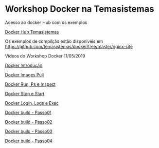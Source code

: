 # Workshop Docker na Temasistemas

Acesso ao docker Hub com os exemplos

[Docker Hub Temasistemas](https://hub.docker.com/?namespace=temasistemas)

Os exemplos de compilção estão disponíveis em https://github.com/temasistemas/docker/tree/master/nginx-site

Vídeos do Workshop Docker 11/05/2019

[Docker Introdução](https://github.com/temasistemas/docker/blob/master/videos/WorkShopDockerComandosBasicos_Introducao.mp4)

[Docker Images Pull](https://github.com/temasistemas/docker/blob/master/videos/WorkShopDockerComandosBasicos_Images_Pull.mp4)

[Docker Run, Ps e Inspect](https://github.com/temasistemas/docker/blob/master/videos/WorkShopDockerComandosBasicos_Run_Ps_Inspect.mp4)

[Docker Stop e Start](https://github.com/temasistemas/docker/blob/master/videos/WorkShopDockerComandosBasicos_Stop_Start.mp4)

[Docker Login, Logs e Exec](https://github.com/temasistemas/docker/blob/master/videos/WorkShopDockerComandosBasicos_Login_Logs_Exec.mp4)

[Docker build - Passo01](https://github.com/temasistemas/docker/blob/master/videos/WorkShopDockerBuild_Passo01.mp4)

[Docker build - Passo02](https://github.com/temasistemas/docker/blob/master/videos/WorkShopDockerBuild_Passo02.mp4)

[Docker build - Passo03](https://github.com/temasistemas/docker/blob/master/videos/WorkShopDockerBuild_Passo03.mp4)

[Docker build - Passo04](https://github.com/temasistemas/docker/blob/master/videos/WorkShopDockerBuild_Passo04.mp4)

